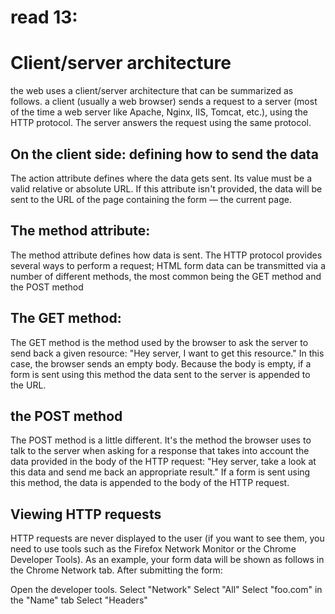 # read 13:
# Client/server architecture
 the web uses a client/server architecture that can be summarized as follows. a client (usually a web browser) sends a request to a server (most of the time a web server like Apache, Nginx, IIS, Tomcat, etc.), using the HTTP protocol. The server answers the request using the same protocol.

 ## On the client side: defining how to send the data
 The action attribute defines where the data gets sent. Its value must be a valid relative or absolute URL. If this attribute isn't provided, the data will be sent to the URL of the page containing the form — the current page.

 ## The method attribute:
 The method attribute defines how data is sent. The HTTP protocol provides several ways to perform a request; HTML form data can be transmitted via a number of different methods, the most common being the GET method and the POST method

 ## The GET method:
The GET method is the method used by the browser to ask the server to send back a given resource: "Hey server, I want to get this resource." In this case, the browser sends an empty body. Because the body is empty, if a form is sent using this method the data sent to the server is appended to the URL.

## the POST method
The POST method is a little different. It's the method the browser uses to talk to the server when asking for a response that takes into account the data provided in the body of the HTTP request: "Hey server, take a look at this data and send me back an appropriate result." If a form is sent using this method, the data is appended to the body of the HTTP request.

## Viewing HTTP requests
HTTP requests are never displayed to the user (if you want to see them, you need to use tools such as the Firefox Network Monitor or the Chrome Developer Tools). As an example, your form data will be shown as follows in the Chrome Network tab. After submitting the form:

Open the developer tools.
Select "Network"
Select "All"
Select "foo.com" in the "Name" tab
Select "Headers"